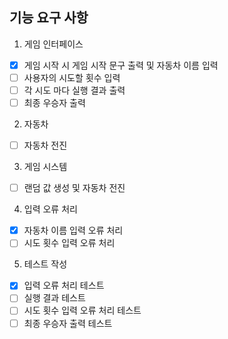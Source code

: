 ## 기능 요구 사항

1. 게임 인터페이스
- [x] 게임 시작 시 게임 시작 문구 출력 및 자동차 이름 입력
- [ ] 사용자의 시도할 횟수 입력
- [ ] 각 시도 마다 실행 결과 출력
- [ ] 최종 우승자 출력

2. 자동차
- [ ] 자동차 전진

3. 게임 시스템
- [ ] 랜덤 값 생성 및 자동차 전진

4. 입력 오류 처리
- [x] 자동차 이름 입력 오류 처리
- [ ] 시도 횟수 입력 오류 처리

5. 테스트 작성
- [x] 입력 오류 처리 테스트
- [ ] 실행 결과 테스트
- [ ] 시도 횟수 입력 오류 처리 테스트
- [ ] 최종 우승자 출력 테스트